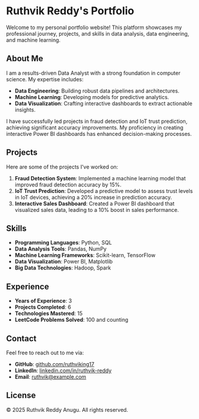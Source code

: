 # Ruthvik Reddy's Portfolio

Welcome to my personal portfolio website! This platform showcases my professional journey, projects, and skills in data analysis, data engineering, and machine learning.

## About Me

I am a results-driven Data Analyst with a strong foundation in computer science. My expertise includes:

- **Data Engineering**: Building robust data pipelines and architectures.
- **Machine Learning**: Developing models for predictive analytics.
- **Data Visualization**: Crafting interactive dashboards to extract actionable insights.

I have successfully led projects in fraud detection and IoT trust prediction, achieving significant accuracy improvements. My proficiency in creating interactive Power BI dashboards has enhanced decision-making processes.

## Projects

Here are some of the projects I've worked on:

1. **Fraud Detection System**: Implemented a machine learning model that improved fraud detection accuracy by 15%.
2. **IoT Trust Prediction**: Developed a predictive model to assess trust levels in IoT devices, achieving a 20% increase in prediction accuracy.
3. **Interactive Sales Dashboard**: Created a Power BI dashboard that visualized sales data, leading to a 10% boost in sales performance.

## Skills

- **Programming Languages**: Python, SQL
- **Data Analysis Tools**: Pandas, NumPy
- **Machine Learning Frameworks**: Scikit-learn, TensorFlow
- **Data Visualization**: Power BI, Matplotlib
- **Big Data Technologies**: Hadoop, Spark

## Experience

- **Years of Experience**: 3
- **Projects Completed**: 6
- **Technologies Mastered**: 15
- **LeetCode Problems Solved**: 100 and counting

## Contact

Feel free to reach out to me via:

- **GitHub**: [github.com/ruthviking17](https://github.com/ruthviking17)
- **LinkedIn**: [linkedin.com/in/ruthvik-reddy](https://www.linkedin.com/in/ruthvik-reddy)
- **Email**: [ruthvik@example.com](mailto:ruthvik@example.com)

## License

© 2025 Ruthvik Reddy Anugu. All rights reserved.
